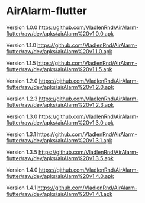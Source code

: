 # AirAlarm-flutter

Version 1.0.0 https://github.com/VladlenRnd/AirAlarm-flutter/raw/dev/apks/airAlarm%20v1.0.0.apk

Version 1.1.0 https://github.com/VladlenRnd/AirAlarm-flutter/raw/dev/apks/airAlarm%20v1.1.0.apk

Version 1.1.5 https://github.com/VladlenRnd/AirAlarm-flutter/raw/dev/apks/airAlarm%20v1.1.5.apk

Version 1.2.0 https://github.com/VladlenRnd/AirAlarm-flutter/raw/dev/apks/airAlarm%20v1.2.0.apk

Version 1.2.3 https://github.com/VladlenRnd/AirAlarm-flutter/raw/dev/apks/airAlarm%20v1.2.3.apk

Version 1.3.0 https://github.com/VladlenRnd/AirAlarm-flutter/raw/dev/apks/airAlarm%20v1.3.0.apk

Version 1.3.1 https://github.com/VladlenRnd/AirAlarm-flutter/raw/dev/apks/airAlarm%20v1.3.1.apk

Version 1.3.5 https://github.com/VladlenRnd/AirAlarm-flutter/raw/dev/apks/airAlarm%20v1.3.5.apk

Version 1.4.0 https://github.com/VladlenRnd/AirAlarm-flutter/raw/dev/apks/airAlarm%20v1.4.0.apk

Version 1.4.1 https://github.com/VladlenRnd/AirAlarm-flutter/raw/dev/apks/airAlarm%20v1.4.1.apk

